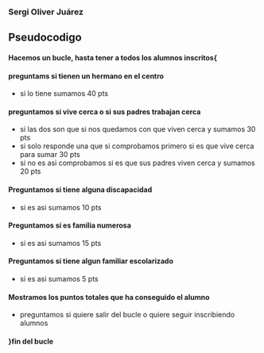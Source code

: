 ### Sergi Oliver Juárez

## Pseudocodigo

#### Hacemos un bucle, hasta tener a todos los alumnos inscritos{

#### preguntams si tienen un hermano en el centro  
- si lo tiene sumamos 40 pts
  
#### preguntamos si vive cerca o si sus padres trabajan cerca
- si las dos son que si nos quedamos con que viven cerca y sumamos 30 pts
- si solo responde una que si comprobamos primero si es que vive cerca para sumar 30 pts
- si no es asi comprobamos si es que sus padres viven cerca y sumamos 20 pts
  
#### Preguntamos si tiene alguna discapacidad
- si es asi sumamos 10 pts
  
#### Preguntamos si es familia numerosa
- si es asi sumamos 15 pts
  
#### Preguntamos si tiene algun familiar escolarizado
- si es asi sumamos 5 pts
  
#### Mostramos los puntos totales que ha conseguido el alumno
  
- preguntamos si quiere salir del bucle o quiere seguir inscribiendo alumnos
  
#### }fin del bucle
